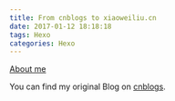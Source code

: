 ```yaml
---
title: From cnblogs to xiaoweiliu.cn
date: 2017-01-12 18:18:18
tags: Hexo
categories: Hexo
---
```


[About me](http://xiaoweiliu.cn/about/)  

You can find my original Blog on [cnblogs](http://www.cnblogs.com/lxw0109).
